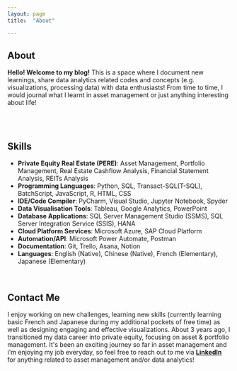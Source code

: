 ```yaml
---
layout: page
title:  "About"

---
```


## About
**Hello! Welcome to my blog!** This is a space where I document new learnings, share data analytics related codes and concepts (e.g. visualizations, processing data) with data enthusiasts! 
From time to time, I would journal what I learnt in asset management or just anything interesting about life! <br><br> 

<br>

## Skills

+ **Private Equity Real Estate (PERE)**: Asset Management, Portfolio Management, Real Estate Cashflow Analysis, Financial Statement Analysis, REITs Analysis
+ **Programming Languages**: Python, SQL, Transact-SQL(T-SQL), BatchScript, JavaScript, R, HTML, CSS
+ **IDE/Code Compiler**:     PyCharm, Visual Studio, Jupyter Notebook, Spyder
+ **Data Visualisation Tools**: Tableau, Google Analytics, PowerPoint
+ **Database Applications**:  SQL Server Management Studio (SSMS), SQL Server Integration Service (SSIS), HANA
+ **Cloud Platform Services**: Microsoft Azure, SAP Cloud Platform
+ **Automation/API**:        Microsoft Power Automate, Postman
+ **Documentation**:    Git, Trello, Asana, Notion 
+ **Languages**:              English (Native), Chinese (Native), French (Elementary), Japanese (Elementary)

<br>

## Contact Me
I enjoy working on new challenges, learning new skills (currently learning basic French and Japanese during my additional pockets of free time) as well as designing engaging and effective visualizations. About 3 years ago, I transitioned my data career into private equity, focusing on asset & portfolio management. It's been an exciting journey so far in asset management and i'm enjoying my job everyday, so feel free to reach out to me via **[LinkedIn][Linkedin]** for anything related to asset management and/or data analytics! 

<br>
<br>


[Linkedin]: https://www.linkedin.com/in/jamieluqh

